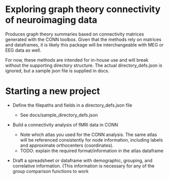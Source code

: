 # Exploring graph theory connectivity of neuroimaging data
Produces graph theory summaries based on connectivity matrices generated with the CONN toolbox. Given that the methods rely on matrices and dataframes, it is likely this package will be interchangeable with MEG or EEG data as well.

For now, these methods are intended for in-house use and will break without the supporting directory structure.
The actual directory_defs.json is ignored, but a sample json file is supplied in docs.

# Starting a new project
- Define the filepaths and fields in a directory_defs.json file
    - See docs/sample_directory_defs.json

- Build a connectivity analysis of fMRI data in CONN
    - Note which atlas you used for the CONN analysis. The same atlas will be referenced consistently for node information, including labels and approximate orthocenters (coordinates).
    - TODO: explain the required format/information in the atlas dataframe

- Draft a spreadsheet or dataframe with demographic, grouping, and correlative information. (This information is necessary for any of the group comparison functions to work

